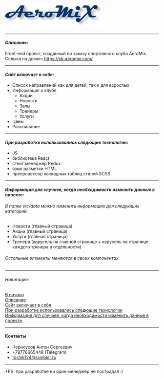 <span id="aeromix">

## [![картинка](logo.png)](https://sk-aeromix.com/)

***

<span id="description">

#### _Описание:_
Front-end проект, созданный по заказу спортивного клуба AeroMix.
Сслыка на домен: https://sk-aeromix.com/

***

<span id="includes">

#### _Сайт включает в себя:_
* Список направлений как для детей, так и для взрослых
* Информация о клубе
    * Акции
    * Новости
    * Залы
    * Тренеры
    * Услуги
* Цены
* Рассписание

***

<span id="technologies">

#### _При разработке использовались следющие технологии:_
* JS
* библиотека React
* стейт менеджер Redux 
* язык разметки HTML
* препроцессор каскадных таблиц стилей SCSS

***

<span id="editing">

#### _Информация для случаев, когда необходимости изменить данные в проекте:_
###### В папке src/data можно изменить информацию для следующих категорий:
* Новости (главный страница)
* Акции (главный страница)
* Услуги (главная страница)
* Тренера (карусель на главной странице + карусель на странице каждого тренера в отдельности)
###### Остальные элементы меняются в своих компонентах.

***

###### Навигация:
[В начало](#aeromix) <br>
[Описание](#description) <br>
[Сайт включает в себя](#includes) <br>
[При разработке использовались следющие технологии](#technologies) <br>
[Информация для случаев, когда необходимости изменить данные в проекте](#editing)

***
#### Контакты
* Черноусов Антон Сергеевич
* +79776665448 (Telegram)
* toshik124@rambler.ru

***


*PS: при разработке ни один менеджер не пострадал :)
